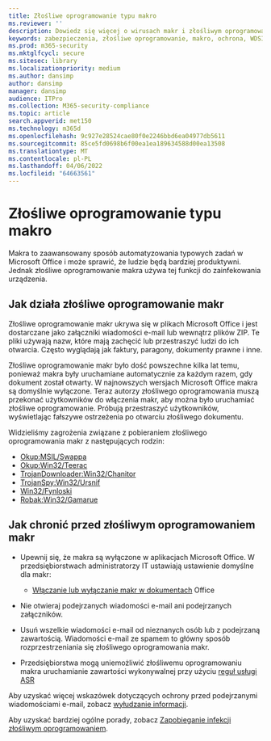 ```yaml
---
title: Złośliwe oprogramowanie typu makro
ms.reviewer: ''
description: Dowiedz się więcej o wirusach makr i złośliwym oprogramowaniu, które są osadzone w dokumentach i są używane do usuwania złośliwych ładunków i rozpowszechniania innych zagrożeń.
keywords: zabezpieczenia, złośliwe oprogramowanie, makro, ochrona, WDSI, MMPC, Centrum firmy Microsoft ds. ochrony przed złośliwym oprogramowaniem, wirus makra, złośliwe oprogramowanie makr, dokumenty, wirusy w Office, wirusy w programie Word
ms.prod: m365-security
ms.mktglfcycl: secure
ms.sitesec: library
ms.localizationpriority: medium
ms.author: dansimp
author: dansimp
manager: dansimp
audience: ITPro
ms.collection: M365-security-compliance
ms.topic: article
search.appverid: met150
ms.technology: m365d
ms.openlocfilehash: 9c927e28524cae80f0e2246bbd6ea04977db5611
ms.sourcegitcommit: 85ce5fd0698b6f00ea1ea189634588d00ea13508
ms.translationtype: MT
ms.contentlocale: pl-PL
ms.lasthandoff: 04/06/2022
ms.locfileid: "64663561"
---
```

# <a name="macro-malware"></a>Złośliwe oprogramowanie typu makro

Makra to zaawansowany sposób automatyzowania typowych zadań w Microsoft Office i może sprawić, że ludzie będą bardziej produktywni. Jednak złośliwe oprogramowanie makra używa tej funkcji do zainfekowania urządzenia.

## <a name="how-macro-malware-works"></a>Jak działa złośliwe oprogramowanie makr

Złośliwe oprogramowanie makr ukrywa się w plikach Microsoft Office i jest dostarczane jako załączniki wiadomości e-mail lub wewnątrz plików ZIP. Te pliki używają nazw, które mają zachęcić lub przestraszyć ludzi do ich otwarcia. Często wyglądają jak faktury, paragony, dokumenty prawne i inne.

Złośliwe oprogramowanie makr było dość powszechne kilka lat temu, ponieważ makra były uruchamiane automatycznie za każdym razem, gdy dokument został otwarty. W najnowszych wersjach Microsoft Office makra są domyślnie wyłączone. Teraz autorzy złośliwego oprogramowania muszą przekonać użytkowników do włączenia makr, aby można było uruchamiać złośliwe oprogramowanie. Próbują przestraszyć użytkowników, wyświetlając fałszywe ostrzeżenia po otwarciu złośliwego dokumentu.

Widzieliśmy zagrożenia związane z pobieraniem złośliwego oprogramowania makr z następujących rodzin:

* [Okup:MSIL/Swappa](https://www.microsoft.com/en-us/wdsi/threats/malware-encyclopedia-description?Name=Ransom:MSIL/Swappa.A)
* [Okup:Win32/Teerac](https://www.microsoft.com/en-us/wdsi/threats/malware-encyclopedia-description?Name=Ransom:Win32/Teerac&threatId=-2147277789)
* [TrojanDownloader:Win32/Chanitor](https://www.microsoft.com/en-us/wdsi/threats/malware-encyclopedia-description?Name=TrojanDownloader:Win32/Chanitor.A)
* [TrojanSpy:Win32/Ursnif](https://www.microsoft.com/en-us/wdsi/threats/malware-encyclopedia-description?Name=TrojanSpy:Win32/Ursnif) 
* [Win32/Fynloski](https://www.microsoft.com/en-us/wdsi/threats/malware-encyclopedia-description?Name=Win32/Fynloski)
* [Robak:Win32/Gamarue](https://www.microsoft.com/en-us/wdsi/threats/malware-encyclopedia-description?Name=Win32/Gamarue)

## <a name="how-to-protect-against-macro-malware"></a>Jak chronić przed złośliwym oprogramowaniem makr

* Upewnij się, że makra są wyłączone w aplikacjach Microsoft Office. W przedsiębiorstwach administratorzy IT ustawiają ustawienie domyślne dla makr:
    * [Włączanie lub wyłączanie makr w dokumentach](https://support.office.com/article/Enable-or-disable-macros-in-Office-documents-7b4fdd2e-174f-47e2-9611-9efe4f860b12) Office

* Nie otwieraj podejrzanych wiadomości e-mail ani podejrzanych załączników.

* Usuń wszelkie wiadomości e-mail od nieznanych osób lub z podejrzaną zawartością. Wiadomości e-mail ze spamem to główny sposób rozprzestrzeniania się złośliwego oprogramowania makr.

* Przedsiębiorstwa mogą uniemożliwić złośliwemu oprogramowaniu makra uruchamianie zawartości wykonywalnej przy użyciu [reguł usługi ASR](/microsoft-365/security/defender-endpoint/attack-surface-reduction)

Aby uzyskać więcej wskazówek dotyczących ochrony przed podejrzanymi wiadomościami e-mail, zobacz [wyłudzanie informacji](phishing.md).

Aby uzyskać bardziej ogólne porady, zobacz [Zapobieganie infekcji złośliwym oprogramowaniem](prevent-malware-infection.md).